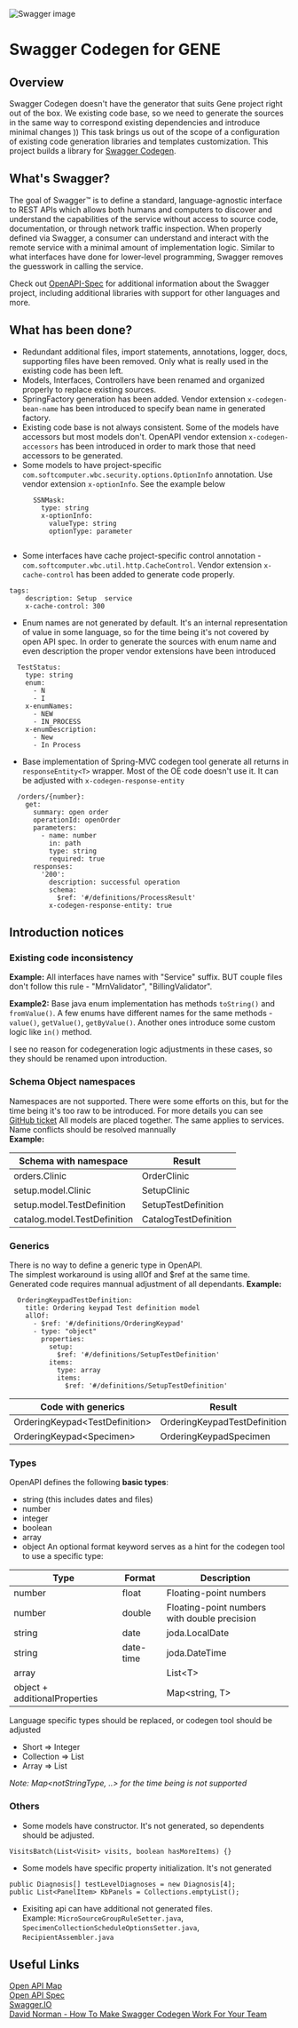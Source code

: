 ![Swagger image](https://habrastorage.org/webt/rx/oo/dk/rxoodkkmw-pkzgffxidjs-f55ag.png)
# Swagger Codegen for GENE

## Overview
Swagger Codegen doesn't have the generator that suits Gene project right out of the box. We existing code base, so we need to generate the sources in the same way to correspond existing dependencies and introduce minimal changes )) 
This task brings us out of the scope of a configuration of existing code generation libraries and templates customization.
This project builds a library for [Swagger Codegen](https://github.com/swagger-api/swagger-codegen).

## What's Swagger?
The goal of Swagger™ is to define a standard, language-agnostic interface to REST APIs which allows both humans and computers to discover and understand the capabilities of the service without access to source code, documentation, or through network traffic inspection. When properly defined via Swagger, a consumer can understand and interact with the remote service with a minimal amount of implementation logic. Similar to what interfaces have done for lower-level programming, Swagger removes the guesswork in calling the service.


Check out [OpenAPI-Spec](https://github.com/OAI/OpenAPI-Specification) for additional information about the Swagger project, including additional libraries with support for other languages and more. 
  
## What has been done?
* Redundant additional files, import statements, annotations, logger, docs, supporting files have been removed. Only what is really used in the existing code has been left.
* Models, Interfaces, Controllers have been renamed and organized properly to replace existing sources.
* SpringFactory generation has been added. Vendor extension `x-codegen-bean-name` has been introduced to specify bean name in generated factory.
* Existing code base is not always consistent. Some of the models have accessors but most models don't. OpenAPI vendor extension `x-codegen-accessors` has been introduced in order to mark those that need accessors to be generated.
* Some models to have project-specific  `com.softcomputer.wbc.security.options.OptionInfo` annotation. Use  vendor extension `x-optionInfo`. See the example below
```
      SSNMask:
        type: string
        x-optionInfo:
          valueType: string
          optionType: parameter
      
```
* Some interfaces have cache project-specific control annotation - `com.softcomputer.wbc.util.http.CacheControl`. Vendor extension `x-cache-control` has been added to generate code properly.
```
tags:
    description: Setup  service
    x-cache-control: 300
```
* Enum names are not generated by default. It's an internal representation of value in some language, so for the time being it's not covered by open API spec. In order to generate the sources with enum name and even description the proper vendor extensions have been introduced
```
  TestStatus:
    type: string
    enum:
      - N
      - I
    x-enumNames:
      - NEW
      - IN_PROCESS
    x-enumDescription:
      - New
      - In Process
```
* Base implementation of Spring-MVC codegen tool generate all returns in `responseEntity<T>` wrapper. Most of the OE code doesn't use it. It can be adjusted  with `x-codegen-response-entity`
```
  /orders/{number}:
    get:
      summary: open order
      operationId: openOrder
      parameters:
        - name: number
          in: path
          type: string
          required: true
      responses:
        '200':
          description: successful operation
          schema:
            $ref: '#/definitions/ProcessResult'
          x-codegen-response-entity: true
```
  
## Introduction notices
### Existing code inconsistency
**Example:** All interfaces have names with "Service" suffix. BUT couple files don't follow this rule - "MrnValidator", "BillingValidator". 

**Example2:** Base java enum implementation has methods `toString()` and `fromValue()`. A few enums have different names for the same methods - `value()`, `getValue()`, `getByValue()`. Another ones introduce some custom logic like `in()` method.

I see no reason for codegeneration logic adjustments in these cases, so they should be renamed upon introduction.

### Schema Object namespaces
Namespaces are not supported. There were some efforts on this, but for the time being it's too raw to be introduced. For more details you can see [GitHub ticket](https://github.com/OAI/OpenAPI-Specification/issues/578)
All models are placed together. The same applies to services.  
Name conflicts should be resolved mannually  
**Example:**

| Schema with namespace | Result |
| --- | --- |
| orders.Clinic | OrderClinic |
| setup.model.Clinic | SetupClinic |
| setup.model.TestDefinition | SetupTestDefinition |
| catalog.model.TestDefinition | CatalogTestDefinition |

### Generics
There is no way to define a generic type in OpenAPI.  
The simplest workaround is using allOf and $ref at the same time. Generated code requires mannual adjustment of all dependants.
**Example:**
```
  OrderingKeypadTestDefinition:
    title: Ordering keypad Test definition model
    allOf:
      - $ref: '#/definitions/OrderingKeypad'
      - type: "object"
        properties:
          setup:
            $ref: '#/definitions/SetupTestDefinition'
          items:
            type: array
            items:
              $ref: '#/definitions/SetupTestDefinition'
```

| Code with generics | Result |
| --- | --- |
| OrderingKeypad\<TestDefinition\> | OrderingKeypadTestDefinition |
| OrderingKeypad\<Specimen\> | OrderingKeypadSpecimen |

### Types
OpenAPI defines the following **basic types**:
* string (this includes dates and files)
* number
* integer
* boolean
* array
* object
An optional format keyword serves as a hint for the codegen tool to use a specific type:

| Type | Format | Description |
| --- | --- | --- |
| number | float | Floating-point numbers |
| number | double | Floating-point numbers with double precision |
| string | date | joda.LocalDate |
| string | date-time | joda.DateTime |
| array |  | List\<T\> |
| object + additionalProperties |  | Map<string, T>

Language specific types should be replaced, or codegen tool should be adjusted
* Short => Integer
* Collection => List
* Array => List

*Note: Map<notStringType, ..> for the time being is not supported*

### Others
* Some models have constructor. It's not generated, so dependents should be adjusted.  
```
VisitsBatch(List<Visit> visits, boolean hasMoreItems) {}
```
* Some models have specific property initialization. It's not generated
```
public Diagnosis[] testLevelDiagnoses = new Diagnosis[4];
public List<PanelItem> KbPanels = Collections.emptyList();
```
* Exisiting api can have additional not generated files.  
Example: `MicroSourceGroupRuleSetter.java`, `SpecimenCollectionScheduleOptionsSetter.java`, `RecipientAssembler.java`


## Useful Links
[Open API Map](http://openapi-map.apihandyman.io/?version=2.0)  
[Open API Spec](https://github.com/OAI/OpenAPI-Specification/blob/master/versions/2.0.md)  
[Swagger.IO](https://swagger.io/)  
[David Norman - How To Make Swagger Codegen Work For Your Team](https://medium.com/capital-one-tech/how-to-make-swagger-codegen-work-for-your-team-32194f7d97e4)

